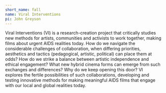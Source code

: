 ```yaml
---
short_name: fall
name: Viral Interventions
pi: John Greyson
---
```

Viral Interventions (VI) is a research-creation project that critically studies new methods for artists, communities and activists to work together, making films about urgent AIDS realities today. How do we navigate the considerable challenges of collaboration, when differing priorities, aesthetics and tactics (pedagogical, artistic, political) can place them at odds? How do we strike a balance between artistic independence and ethical engagement? What new hybrid cinema forms can emerge from such exchanges and differences? Why do we keep opening this door? VI explores the fertile possibilities of such collaborations, developing and testing innovative methods for making meaningful AIDS films that engage with our local and global realities today.